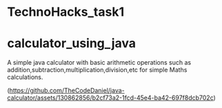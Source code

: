 # TechnoHacks_task1
# calculator_using_java
A simple java calculator with basic arithmetic operations such as addition,subtraction,multiplication,division,etc for simple Maths calculations.


 (https://github.com/TheCodeDaniel/java-calculator/assets/130862856/b2cf73a2-1fcd-45e4-ba42-697f8dcb702c)
